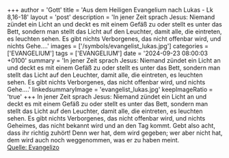 +++
author = 'Gott'
title = 'Aus dem Heiligen Evangelium nach Lukas - Lk 8,16-18'
layout = 'post'
description = 'In jener Zeit sprach Jesus: Niemand zündet ein Licht an und deckt es mit einem Gefäß zu oder stellt es unter das Bett, sondern man stellt das Licht auf den Leuchter, damit alle, die eintreten, es leuchten sehen. Es gibt nichts Verborgenes, das nicht offenbar wird, und nichts Gehe....'
images = ['/symbols/evangelist_lukas.jpg']
categories = ['EVANGELIUM']
tags = ['EVANGELIUM']
date = '2024-09-23 08:00:03 +0100'
summary = 'In jener Zeit sprach Jesus: Niemand zündet ein Licht an und deckt es mit einem Gefäß zu oder stellt es unter das Bett, sondern man stellt das Licht auf den Leuchter, damit alle, die eintreten, es leuchten sehen. Es gibt nichts Verborgenes, das nicht offenbar wird, und nichts Gehe....'
linkedsummaryImage = 'evangelist_lukas.jpg'
keepImageRatio = 'true'
+++
In jener Zeit sprach Jesus: Niemand zündet ein Licht an und deckt es mit einem Gefäß zu oder stellt es unter das Bett, sondern man stellt das Licht auf den Leuchter, damit alle, die eintreten, es leuchten sehen.
Es gibt nichts Verborgenes, das nicht offenbar wird, und nichts Geheimes, das nicht bekannt wird und an den Tag kommt.<!--more-->
Gebt also acht, dass ihr richtig zuhört! Denn wer hat, dem wird gegeben; wer aber nicht hat, dem wird auch noch weggenommen, was er zu haben meint.<br> [Quelle: Evangelizo](https://evangeliumtagfuertag.org/DE/gospel)